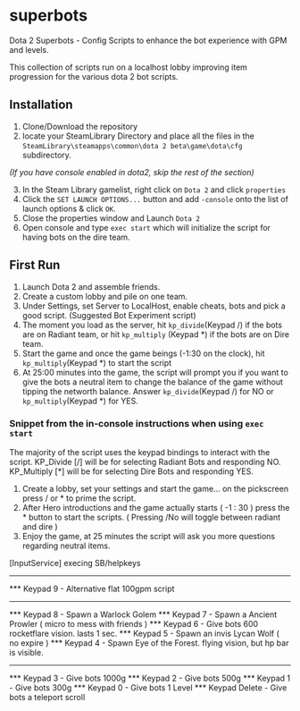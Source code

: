 # superbots
Dota 2 Superbots - Config Scripts to enhance the bot experience with GPM and levels.

This collection of scripts run on a localhost lobby improving item progression for the various dota 2 bot scripts.

## Installation
1. Clone/Download the repository
2. locate your SteamLibrary Directory and place all the files in the ```SteamLibrary\steamapps\common\dota 2 beta\game\dota\cfg``` subdirectory.

*(If you have console enabled in dota2, skip the rest of the section)*

3. In the Steam Library gamelist, right click on ```Dota 2``` and click ```properties```
4. Click the ```SET LAUNCH OPTIONS...``` button and add ```-console``` onto the list of launch options & click ```OK```.
5. Close the properties window and Launch ```Dota 2```
6. Open console and type ```exec start``` which will initialize the script for having bots on the dire team.

## First Run
1. Launch Dota 2 and assemble friends.
2. Create a custom lobby and pile on one team.
3. Under Settings, set Server to LocalHost, enable cheats, bots and pick a good script. (Suggested Bot Experiment script)
4. The moment you load as the server, hit ```kp_divide```(Keypad /) if the bots are on Radiant team, or hit ```kp_multiply``` (Keypad *) if the bots are on Dire team.
5. Start the game and once the game beings (-1:30 on the clock), hit ```kp_multiply```(Keypad *) to start the script
6. At 25:00 minutes into the game, the script will prompt you if you want to give the bots a neutral item to change the balance of the game without tipping the networth balance. Answer ```kp_divide```(Keypad /) for NO or ```kp_multiply```(Keypad *) for YES.

### Snippet from the in-console instructions when using ```exec start```
The majority of the script uses the keypad bindings to interact with the script.
KP_Divide [/] will be for selecting Radiant Bots and responding NO.
KP_Multiply [*] will be for selecting Dire Bots and responding YES.

1. Create a lobby, set your settings and start the game... on the pickscreen press / or * to prime the script.
2. After Hero introductions and the game actually starts ( -1 : 30 ) press the * button to start the scripts.
( Pressing /No will toggle between radiant and dire )
3. Enjoy the game, at 25 minutes the script will ask you more questions regarding neutral items.

[InputService] execing SB/helpkeys
*************************************************
*** Keypad 9 - Alternative flat 100gpm script
*************************************************
*** Keypad 8 - Spawn a Warlock Golem
*** Keypad 7 - Spawn a Ancient Prowler ( micro to mess with friends )
*** Keypad 6 - Give bots 600 rocketflare vision. lasts 1 sec.
*** Keypad 5 - Spawn an invis Lycan Wolf ( no expire )
*** Keypad 4 - Spawn Eye of the Forest. flying vision, but hp bar is visible.
*************************************************
*** Keypad 3 - Give bots 1000g
*** Keypad 2 - Give bots 500g
*** Keypad 1 - Give bots 300g
*** Keypad 0 - Give bots 1 Level
*** Keypad Delete - Give bots a teleport scroll
